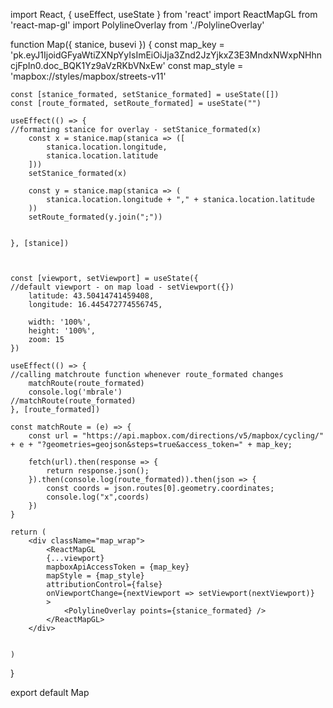 import React, { useEffect, useState } from 'react'
import ReactMapGL from 'react-map-gl'
import PolylineOverlay from './PolylineOverlay'

function Map({ stanice, busevi }) {
    const map_key = 'pk.eyJ1IjoidGFyaWtiZXNpYyIsImEiOiJja3Znd2JzYjkxZ3E3MndxNWxpNHhncjFpIn0.doc_BQK1Yz9aVzRKbVNxEw'
    const map_style = 'mapbox://styles/mapbox/streets-v11'

    const [stanice_formated, setStanice_formated] = useState([])
    const [route_formated, setRoute_formated] = useState("")

    useEffect(() => {                                                       //formating stanice for overlay - setStanice_formated(x)
        const x = stanice.map(stanica => ([
            stanica.location.longitude,
            stanica.location.latitude
        ]))
        setStanice_formated(x)

        const y = stanice.map(stanica => (
            stanica.location.longitude + "," + stanica.location.latitude
        ))
        setRoute_formated(y.join(";"))


    }, [stanice])



    const [viewport, setViewport] = useState({                              //default viewport - on map load - setViewport({})
        latitude: 43.50414741459408,
        longitude: 16.445472774556745,

        width: '100%',
        height: '100%',
        zoom: 15
    })

    useEffect(() => {                                                       //calling matchroute function whenever route_formated changes
        matchRoute(route_formated)
        console.log('mbrale')                                                               //matchRoute(route_formated)
    }, [route_formated])

    const matchRoute = (e) => {
        const url = "https://api.mapbox.com/directions/v5/mapbox/cycling/" + e + "?geometries=geojson&steps=true&access_token=" + map_key;

        fetch(url).then(response => {
            return response.json();
        }).then(console.log(route_formated)).then(json => {
            const coords = json.routes[0].geometry.coordinates;
            console.log("x",coords)
        })
    }

    return (
        <div className="map_wrap">
            <ReactMapGL
            {...viewport}
            mapboxApiAccessToken = {map_key}
            mapStyle = {map_style}
            attributionControl={false}
            onViewportChange={nextViewport => setViewport(nextViewport)}
            >
                <PolylineOverlay points={stanice_formated} />
            </ReactMapGL>
        </div>
        
        
    )
}

export default Map